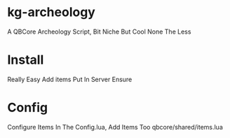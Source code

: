 # kg-archeology
A QBCore Archeology Script, Bit Niche But Cool None The Less

# Install
Really Easy Add items Put In Server Ensure

# Config
Configure Items In The Config.lua, Add Items Too qbcore/shared/items.lua
